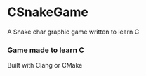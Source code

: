 # CSnakeGame
A Snake char graphic game written to learn C

### Game made to learn C

Built with Clang or CMake
